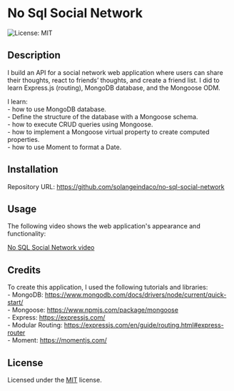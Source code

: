 # No Sql Social Network

![License: MIT ](https://img.shields.io/badge/License-MIT-yellow.svg)

## Description

I build an API for a social network web application where users can share their thoughts, react to friends’ thoughts, and create a friend list. I did to learn Express.js (routing), MongoDB database, and the Mongoose ODM.   

I learn:  
    - how to use MongoDB database.      
    - Define the structure of the database with a Mongoose schema.    
    - how to execute CRUD queries using Mongoose.   
    - how to implement a Mongoose virtual property to create computed properties.         
    - how to use Moment to format a Date.                             

## Installation

Repository URL: https://github.com/solangeindaco/no-sql-social-network    

## Usage

The following video shows the web application's appearance and functionality:

[No SQL Social Network video](https://drive.google.com/file/d/1uOx152FCnEVNakYOtjAS6RtcMX6d1P8J/view)      

## Credits

To create this application, I used the following tutorials and libraries:  
    - MongoDB: https://www.mongodb.com/docs/drivers/node/current/quick-start/   
    - Mongoose: https://www.npmjs.com/package/mongoose   
    - Express: https://expressjs.com/       
    - Modular Routing: https://expressjs.com/en/guide/routing.html#express-router        
    - Moment: https://momentjs.com/                                                          

## License

Licensed under the [MIT](LICENSE) license.

